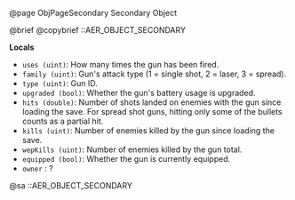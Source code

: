 
@page ObjPageSecondary Secondary Object

@brief @copybrief ::AER_OBJECT_SECONDARY

**Locals**

  - `uses (uint)`: How many times the gun has been fired.
  - `family (uint)`: Gun's attack type (1 = single shot, 2 = laser, 3 = spread).
  - `type (uint)`: Gun ID.
  - `upgraded (bool)`: Whether the gun's battery usage is upgraded.
  - `hits (double)`: Number of shots landed on enemies with the gun since loading the save. For spread shot guns, hitting only some of the bullets counts   as a partial hit.
  - `kills (uint)`: Number of enemies killed by the gun since loading the save.
  - `wepKills (uint)`: Number of enemies killed by the gun total.
  - `equipped (bool)`: Whether the gun is currently equipped.
  - `owner` : ?

@sa ::AER_OBJECT_SECONDARY